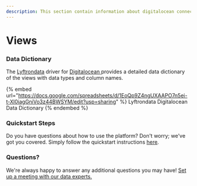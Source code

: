 ```yaml
---
description: This section contain information about digitalocean connector views information
---
```


# Views

### Data Dictionary

The [Lyftrondata](https://www.lyftrondata.com/) driver for [Digitalocean](https://www.lyftrondata.com/integration/Digitalocean/)[ ](https://www.lyftrondata.com/integration/digitalocean/)provides a detailed data dictionary of the views with data types and column names.

{% embed url="https://docs.google.com/spreadsheets/d/1EoQp9Z4ngUXAAPO7n5ei-t-Xl0iagGniVo3z44BWSYM/edit?usp=sharing" %}
Lyftrondata Digitalocean Data Dictionary
{% endembed %}

### Quickstart Steps

Do you have questions about how to use the platform? Don't worry; we've got you covered. Simply follow the quickstart instructions [here](../../../../quickstart-steps.md).

### Questions? <a href="#questions" id="questions"></a>

We're always happy to answer any additional questions you may have! [Set up a meeting with our data experts.](https://www.lyftrondata.com/book-a-meeting/)



